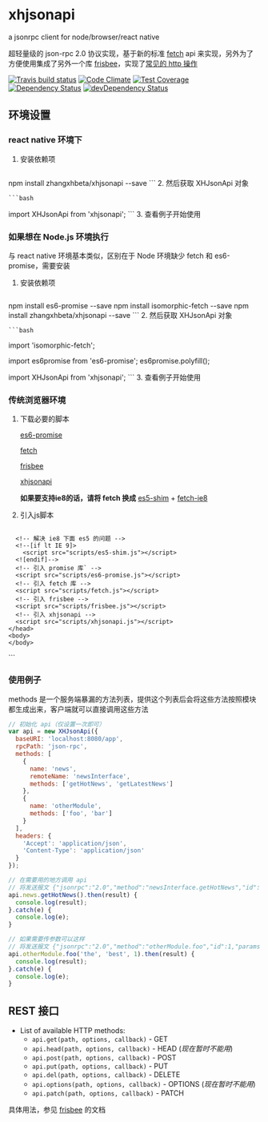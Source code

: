 # xhjsonapi

a jsonrpc client for node/browser/react native

超轻量级的 json-rpc 2.0 协议实现，基于新的标准 [fetch](https://fetch.spec.whatwg.org/) api 来实现，另外为了方便使用集成了另外一个库 [frisbee](https://github.com/niftylettuce/frisbee)，实现了[常见的 http 操作](#rest-接口)

[![Travis build status](http://img.shields.io/travis/zhangxhbeta/xhjsonapi.svg?style=flat)](https://travis-ci.org/zhangxhbeta/xhjsonapi)
[![Code Climate](https://codeclimate.com/github/zhangxhbeta/xhjsonapi/badges/gpa.svg)](https://codeclimate.com/github/zhangxhbeta/xhjsonapi)
[![Test Coverage](https://codeclimate.com/github/zhangxhbeta/xhjsonapi/badges/coverage.svg)](https://codeclimate.com/github/zhangxhbeta/xhjsonapi)
[![Dependency Status](https://david-dm.org/zhangxhbeta/xhjsonapi.svg)](https://david-dm.org/zhangxhbeta/xhjsonapi)
[![devDependency Status](https://david-dm.org/zhangxhbeta/xhjsonapi/dev-status.svg)](https://david-dm.org/zhangxhbeta/xhjsonapi#info=devDependencies)

## 环境设置

### react native 环境下

1. 安装依赖项

	```bash
  npm install zhangxhbeta/xhjsonapi --save
	```
2. 然后获取 XHJsonApi 对象

	```bash
  import XHJsonApi from 'xhjsonapi';
	```
3. 查看例子开始使用


### 如果想在 Node.js 环境执行

与 react native 环境基本类似，区别在于 Node 环境缺少 fetch 和 es6-promise，需要安装

1. 安装依赖项

	```bash
  npm install es6-promise --save
  npm install isomorphic-fetch --save
  npm install zhangxhbeta/xhjsonapi --save
	```
2. 然后获取 XHJsonApi 对象

	```bash
  import 'isomorphic-fetch';

  import es6promise from 'es6-promise';
  es6promise.polyfill();

  import XHJsonApi from 'xhjsonapi';
	```
3. 查看例子开始使用


### 传统浏览器环境

1. 下载必要的脚本

	[es6-promise](https://raw.githubusercontent.com/jakearchibald/es6-promise/master/dist/es6-promise.min.js)

	[fetch](https://raw.githubusercontent.com/github/fetch/master/fetch.js)

	[frisbee](https://raw.githubusercontent.com/zhangxhbeta/frisbee/master/lib/frisbee.js)

	[xhjsonapi](https://raw.githubusercontent.com/zhangxhbeta/xhjsonapi/master/dist/xhjsonapi.min.js)

	**如果要支持ie8的话，请将 fetch 换成** [es5-shim](https://raw.githubusercontent.com/es-shims/es5-shim/master/es5-shim.min.js) + [fetch-ie8](https://raw.githubusercontent.com/camsong/fetch-ie8/master/fetch.js)
2. 引入js脚本

	```html
  <!doctype html>
  <html lang="zh-CN">
    <head>
      <meta charset="utf-8">
      <meta http-equiv="X-UA-Compatible" content="IE=edge,chrome=1">
      <title></title>
      <meta name="description" content="">
      <!-- 双核浏览器 -->
      <meta name="renderer" content="webkit">

      <!-- 解决 ie8 下面 es5 的问题 -->
      <!--[if lt IE 9]>
        <script src="scripts/es5-shim.js"></script>
      <![endif]-->
      <!-- 引入 promise 库` -->
      <script src="scripts/es6-promise.js"></script>
      <!-- 引入 fetch 库 -->
      <script src="scripts/fetch.js"></script>
      <!-- 引入 frisbee -->
      <script src="scripts/frisbee.js"></script>
      <!-- 引入 xhjsonapi -->
      <script src="scripts/xhjsonapi.js"></script>
    </head>
    <body>
    </body>
  </html>
	```

### 使用例子

methods 是一个服务端暴漏的方法列表，提供这个列表后会将这些方法按照模块都生成出来，客户端就可以直接调用这些方法

  ```js
  // 初始化 api（仅设置一次即可）
  var api = new XHJsonApi({
    baseURI: 'localhost:8080/app',
    rpcPath: 'json-rpc',
    methods: [
      {
        name: 'news',
        remoteName: 'newsInterface',
        methods: ['getHotNews', 'getLatestNews']
      },
      {
        name: 'otherModule',
        methods: ['foo', 'bar']
      }
    ],
    headers: {
      'Accept': 'application/json',
      'Content-Type': 'application/json'
    }
  });

  // 在需要用的地方调用 api
  // 将发送报文 {"jsonrpc":"2.0","method":"newsInterface.getHotNews","id":1,"params":[]}
  api.news.getHotNews().then(result) {
    console.log(result);
  }.catch(e) {
    console.log(e);
  }

  // 如果需要传参数可以这样
  // 将发送报文 {"jsonrpc":"2.0","method":"otherModule.foo","id":1,"params":["the","best",1]}
  api.otherModule.foo('the', 'best', 1).then(result) {
    console.log(result);
  }.catch(e) {
    console.log(e);
  }
  ```

## REST 接口

* List of available HTTP methods:
	* `api.get(path, options, callback)` - GET
    * `api.head(path, options, callback)` - HEAD (*现在暂时不能用*)
    * `api.post(path, options, callback)` - POST
    * `api.put(path, options, callback)` - PUT
    * `api.del(path, options, callback)` - DELETE
    * `api.options(path, options, callback)` - OPTIONS (*现在暂时不能用*)
    * `api.patch(path, options, callback)` - PATCH

具体用法，参见 [frisbee](https://github.com/niftylettuce/frisbee) 的文档
